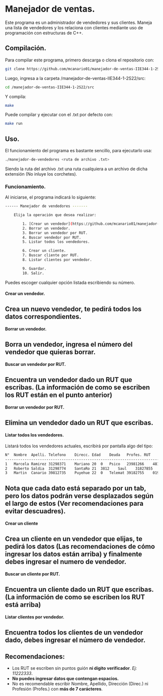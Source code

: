 # Manejador de ventas.
Este programa es un administrador de vendedores y sus clientes. Maneja una lista de vendedores y los relaciona con clientes mediante uso de programación con estructuras de C++.

## Compilación.
Para compilar este programa, primero descarga o clona el repositorio con:
```bash
git clone https://github.com/mcanario01/manejador-de-ventas-IIE344-1-2S22
```
Luego, ingresa a la carpeta /manejador-de-ventas-IIE344-1-2S22/src:
```bash
cd /manejador-de-ventas-IIE344-1-2S22/src
```
Y compila:
```bash
make
```
Puede compilar y ejecutar con el .txt por defecto con:
```bash
make run
```

## Uso.
El funcionamiento del programa es bastante sencillo, para ejecutarlo usa:
```bash
./manejador-de-vendedores <ruta de archivo .txt>
```
Siendo la ruta del archivo .txt una ruta cualquiera a un archivo de dicha extensión (No inluye los corchetes).

### Funcionamiento.
Al iniciarse, el programa indicará lo siguiente:
```bash
------ Manejador de vendedores -------

	Elija la operación que desea realizar:

		1. [Crear un vendedor](https://github.com/mcanario01/manejador-de-ventas-IIE344-1-2S22#crear-un-vendedor).
		2. Borrar un vendedor.
		3. Borrar un vendedor por RUT.
		4. Buscar vendedor por RUT.
		5. Listar todos los vendedores.

		6. Crear un cliente.
		7. Buscar cliente por RUT.
		8. Listar clientes por vendedor.

		9. Guardar.
		10. Salir.
```
Puedes escoger cualquier opción listada escribiendo su número.

#### Crear un vendedor.
Crea un nuevo vendedor, te pedirá todos los datos correspondientes.
---
#### Borrar un vendedor.
Borra un vendedor, ingresa el número del vendedor que quieras borrar. 
---
#### Buscar un vendedor por RUT.
Encuentra un vendedor dado un RUT que escribas. (La información de como se escriben los RUT están en el punto anterior)
---
#### Borrar un vendedor por RUT.
Elimina un vendedor dado un RUT que escribas.
---
#### Listar todos los vendedores.
Listará todos los vendedores actuales, escribirá por pantalla algo del tipo:
```bash
N°	Nombre	Apelli.	Telefono	Direcc. Edad	Deuda	Profes.	RUT		Cuenta
-------------------------------------------------------------------------------------------
1	Marcela	Ramirez	31298371	Mariano	20	0	Psico	23981266	481020
2	Roberto	Saldia	31298774	SantaRo	21	3812	Saul	31827855	319820
3	Martin	Canario	39812735	Puyehue	22	0	Telemat	39182755	019289
```
Nota que cada dato está separado por un tab, pero los datos podrán verse desplazados según el largo de estos (Ver recomendaciones para evitar descuadres).
---
#### Crear un cliente
Crea un cliente en un vendedor que elijas, te pedirá los datos (Las recomendaciones de cómo ingresar los datos están arriba) y finalmente debes ingresar el numero de vendedor.
---
#### Buscar un cliente por RUT.
Encuentra un cliente dado un RUT que escribas. (La información de como se escriben los RUT está arriba)
---
#### Listar clientes por vendedor.
Encuentra todos los clientes de un vendedor dado, debes ingresar el número de vendedor.
---
## Recomendaciones: 
* Los RUT se escriben sin puntos guión **ni dígito verificador**. *Ej: 11222333*.
* **No puedes ingresar datos que contengan espacios.**
* No es recomendable escribir Nombre, Apellido, Dirección (Direc.) ni Profesión (Profes.) con **más de 7 carácteres**.